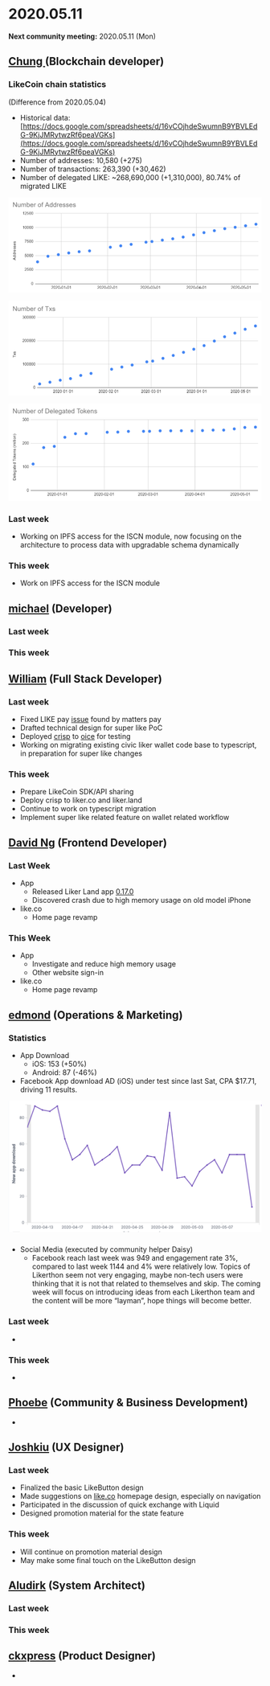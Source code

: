 # 2020.05.11



**Next community meeting:** 2020.05.11 \(Mon\)

## [Chung ](https://like.co/chungwu)\(Blockchain developer\)

### LikeCoin chain statistics

\(Difference from 2020.05.04\)

* Historical data: [https://docs.google.com/spreadsheets/d/16vCOjhdeSwumnB9YBVLEdG-9KjJMRytwzRf6peaVGKs](https://docs.google.com/spreadsheets/d/16vCOjhdeSwumnB9YBVLEdG-9KjJMRytwzRf6peaVGKs)
* Number of addresses: 10,580 \(+275\)
* Number of transactions: 263,390 \(+30,462\)
* Number of delegated LIKE: ~268,690,000 \(+1,310,000\), 80.74% of migrated LIKE

![](../.gitbook/assets/image%20%2821%29.png)

![](../.gitbook/assets/image%20%2826%29.png)

![](../.gitbook/assets/image%20%2811%29.png)

### Last week

* Working on IPFS access for the ISCN module, now focusing on the architecture to process data with upgradable schema dynamically

### This week

* Work on IPFS access for the ISCN module

## [michael](httsp://like.co/michaelcheung) \(Developer\)

### Last week

### This week

## [William](https://like.co/williamchong007) \(Full Stack Developer\)

### Last week

* Fixed LIKE pay [issue](https://github.com/likecoin/like-co/pull/1419) found by matters pay
* Drafted technical design for super like PoC
* Deployed [crisp](https://github.com/likecoin/oice-web/pull/155) to [oice](https://github.com/likecoin/oice-server/pull/99) for testing
* Working on migrating existing civic liker wallet code base to typescript, in preparation for super like changes

### This week

* Prepare LikeCoin SDK/API sharing
* Deploy crisp to liker.co and liker.land
* Continue to work on typescript migration
* Implement super like related feature on wallet related workflow

## [David Ng](https://github.com/nwingt) \(Frontend Developer\)

### Last Week

* App
  * Released Liker Land app [0.17.0](https://github.com/likecoin/likecoin-app/releases/tag/v0.17.0-189)
  * Discovered crash due to high memory usage on old model iPhone
* like.co
  * Home page revamp

### This Week

* App
  * Investigate and reduce high memory usage
  * Other website sign-in
* like.co
  * Home page revamp

## [**edmond**](https://like.co/edmondyu) **\(Operations & Marketing\)**

### **Statistics**

* App Download
  * iOS: 153 \(+50%\)
  * Android: 87 \(-46%\)
* Facebook App download AD \(iOS\) under test since last Sat, CPA $17.71, driving 11 results.

![Last 30 day app download \(count by user\)](../.gitbook/assets/image%20%2810%29.png)

### 

* Social Media \(executed by community helper Daisy\)
  * Facebook reach last week was 949 and engagement rate 3%, compared to last week 1144 and 4% were relatively low. Topics of Likerthon seem not very engaging, maybe non-tech users were thinking that it  is not that related to themselves and skip. The coming week will focus on introducing ideas from each Likerthon team and the content will be more “layman”, hope things will become better.

### Last week

* 
### This week

* 


## [Phoebe](https://like.co/phoebe_fb) \(Community & Business Development\) <a id="fbf6"></a>

* 
## [Joshkiu](https://like.co/joshkiu) \(UX Designer\)

### Last week

* Finalized the basic LikeButton design
* Made suggestions on [like.co](http://like.co/) homepage design, especially on navigation
* Participated in the discussion of quick exchange with Liquid
* Designed promotion material for the state feature

### This week

* Will continue on promotion material design
* May make some final touch on the LikeButton design

## [Aludirk](https://like.co/aludirk) \(System Architect\) <a id="fbf6"></a>

### Last week

### This week

## [ckxpress](https://like.co/ckxpress) \(Product Designer\) <a id="fbf6"></a>

* 
